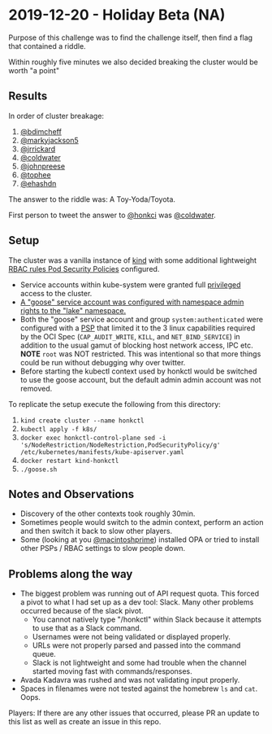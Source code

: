 # 2019-12-20 - Holiday Beta (NA)

Purpose of this challenge was to find the challenge itself, then find a flag that contained a riddle.

Within roughly five minutes we also decided breaking the cluster would be worth "a point"

## Results

In order of cluster breakage:

1. [@bdimcheff](https://twitter.com/bdimcheff)
2. [@markyjackson5](https://twitter.com/markyjackson5)
3. [@jrrickard](https://twitter.com/jrrickard)
4. [@coldwater](https://twitter.com/iancoldwater)
5. [@johnpreese](https://twitter.com/johnpreese)
6. [@tophee](https://twitter.com/tophee)
7. [@ehashdn](https://twitter.com/ehashdn)

The answer to the riddle was: A Toy-Yoda/Toyota.

First person to tweet the answer to [@honkci](https://twitter.com/honkci) was [@coldwater](https://twitter.com/iancoldwater).

## Setup

The cluster was a vanilla instance of [kind] with some additional lightweight [RBAC rules Pod Security Policies] configured.
- Service accounts within kube-system were granted full [privileged] access to the cluster.
- [A "goose" service account was configured with namespace admin rights to the "lake" namespace.](./k8s/goose.sh)
- Both the "goose" service account and group `system:authenticated` were configured with a [PSP] that limited it to the
  3 linux capabilities required by the OCI Spec (`CAP_AUDIT_WRITE`, `KILL`, and `NET_BIND_SERVICE`) in addition to the
  usual gamut of blocking host network access, IPC etc. **NOTE** `root` was NOT restricted. This was intentional so that
  more things could be run without debugging why over twitter.
- Before starting the kubectl context used by honkctl would be switched to use the goose account, but the default admin
  admin account was not removed.


To replicate the setup execute the following from this directory:
1. `kind create cluster --name honkctl`
2. `kubectl apply -f k8s/`
3. `docker exec honkctl-control-plane sed -i 's/NodeRestriction/NodeRestriction,PodSecurityPolicy/g' /etc/kubernetes/manifests/kube-apiserver.yaml`
4. `docker restart kind-honkctl`
5. `./goose.sh`


## Notes and Observations

- Discovery of the other contexts took roughly 30min.
- Sometimes people would switch to the admin context, perform an action and then switch it back to slow other players.
- Some (looking at you [@macintoshprime](https://twitter.com/macintoshPrime)) installed OPA or tried to install other PSPs / RBAC settings to slow people down.


## Problems along the way

- The biggest problem was running out of API request quota. This forced a pivot to what I had set up as a dev tool: Slack. Many other problems occurred because of the slack pivot.
  - You cannot natively type "/honkctl" within Slack because it attempts to use that as a Slack command.
  - Usernames were not being validated or displayed properly.
  - URLs were not properly parsed and passed into the command queue.
  - Slack is not lightweight and some had trouble when the channel started moving fast with commands/responses.
- Avada Kadavra was rushed and was not validating input properly.
- Spaces in filenames were not tested against the homebrew `ls` and `cat`. Oops.

Players: If there are any other issues that occurred, please PR an update to this list as well as create an issue in this repo.



[kind]: https://kind.sigs.k8s.io
[RBAC rules Pod Security Policies]: ./k8s
[privileged]: ./k8s/priveleged.psp.yaml
[PSP]: ./k8s/default.psp.yaml
